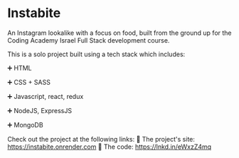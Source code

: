 # Instabite

An Instagram lookalike with a focus on food, built from the ground up for the Coding Academy Israel Full Stack development course.

This is a solo project built using a tech stack which includes:

➕ HTML

➕ CSS + SASS

➕ Javascript, react, redux

➕ NodeJS, ExpressJS

➕ MongoDB

Check out the project at the following links:
🔗 The project's site: https://instabite.onrender.com
🔗 The code: https://lnkd.in/eWxzZ4mq
